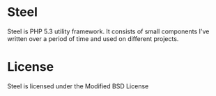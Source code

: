 Steel
=====

Steel is PHP 5.3 utility framework. It consists of small components 
I've written over a period of time and used on different projects.

License
=======

Steel is licensed under the Modified BSD License
